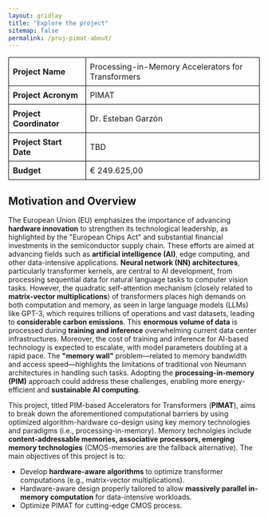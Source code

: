 ```yaml
---
layout: gridlay
title: "Explore the project"
sitemap: false
permalink: /proj-pimat-about/
---
```

 

<table style="width: 100%; border-collapse: collapse; text-align: left;">
	<tr>
        <th style="border: 1px solid black; padding: 8px;">Project Name</th>
        <td style="border: 1px solid black; padding: 8px;">Processing-in-Memory Accelerators for Transformers</td>
    </tr>
    <tr>
        <th style="border: 1px solid black; padding: 8px;">Project Acronym</th>
        <td style="border: 1px solid black; padding: 8px;">PIMAT</td>
    </tr>
    <tr>
        <th style="border: 1px solid black; padding: 8px;">Project Coordinator </th>
        <td style="border: 1px solid black; padding: 8px;">Dr. Esteban Garzón</td>
    </tr>
    <tr>
        <th style="border: 1px solid black; padding: 8px;">Project Start Date</th>
        <td style="border: 1px solid black; padding: 8px;">TBD</td>
    </tr>
    <tr>
        <th style="border: 1px solid black; padding: 8px;">Budget</th>
        <td style="border: 1px solid black; padding: 8px;">€ 249.625,00 </td>
    </tr>
</table>

## Motivation and Overview

The European Union (EU) emphasizes the importance of advancing **hardware innovation** to strengthen its technological leadership, as highlighted by the "European Chips Act" and substantial financial investments in the semiconductor supply chain. These efforts are aimed at advancing fields such as **artificial intelligence (AI)**, edge computing, and other data-intensive applications. **Neural network (NN) architectures**, particularly transformer kernels, are central to AI development, from processing sequential data for natural language tasks to computer vision tasks. However, the quadratic self-attention mechanism (closely related to **matrix-vector multiplications**) of transformers places high demands on both computation and memory, as seen in large language models (LLMs) like GPT-3, which requires trillions of operations and vast datasets, leading to **considerable carbon emissions**. This **enormous volume of data** is processed during **training and inference** overwhelming current data center infrastructures. Moreover, the cost of training and inference for AI-based technology is expected to escalate, with model parameters doubling at a rapid pace. The **"memory wall"** problem—related to memory bandwidth and access speed—highlights the limitations of traditional von Neumann architectures in handling such tasks. Adopting the **processing-in-memory (PIM)** approach could address these challenges, enabling more energy-efficient and **sustainable AI computing**.


This project, titled PIM-based Accelerators for Transformers (**PIMAT**), aims to break down the aforementioned computational barriers by using optimized algorithm-hardware co-design using key memory technologies and paradigms (i.e., processing-in-memory). Memory technolgies include **content-addressable memories, associative processors, emerging memory technologies** (CMOS-memories are the fallback alternative). The main objectives of this project is to:
- Develop **hardware-aware algorithms** to optimize transformer computations (e.g., matrix-vector multiplications).
- Hardware-aware design properly tailored to allow **massively parallel in-memory computation** for data-intensive workloads.
- Optimize PIMAT for cutting-edge CMOS process.